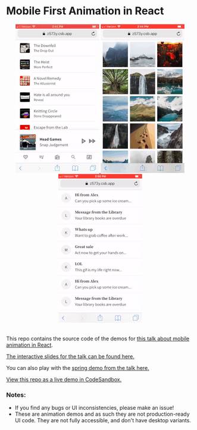 # Mobile First Animation in React

<div align="center">
<a href="https://codesandbox.io/s/github/aholachek/mobile-first-animation">
<img src="./demos/music-drawer-2.gif" alt="an animated drawer inspired by the Apple Music app" >
<img src="./demos/image-grid.gif" alt="animated grid of images" >
<img src="./demos/list-items-new.gif" alt="dismissable email list">
</a>
</div>

<br/>

This repo contains the source code of the demos for [this talk about mobile animation in React](https://www.youtube.com/watch?v=JDDxR1a15Yo&feature=youtu.be&t=10664).

[The interactive slides for the talk can be found here.](http://mobile-first-animation.netlify.com)

You can also play with the [spring demo from the talk here.](https://spring-playground.netlify.com/)

[View this repo as a live demo in CodeSandbox.](https://codesandbox.io/s/github/aholachek/mobile-first-animation)

### Notes:

- If you find any bugs or UI inconsistencies, please make an issue!
- These are animation demos and as such they are not production-ready UI code. They are not fully accessible, and don't have desktop variants.
